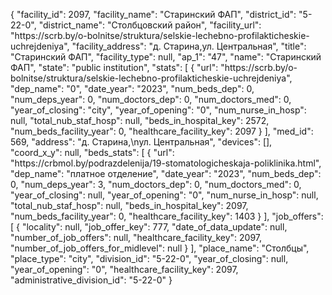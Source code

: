 {
    "facility_id": 2097,
    "facility_name": "Старинский  ФАП",
    "district_id": "5-22-0",
    "district_name": "Столбцовский район",
    "facility_url": "https:\/\/scrb.by\/o-bolnitse\/struktura\/selskie-lechebno-profilakticheskie-uchrejdeniya",
    "facility_address": "д. Старина,ул. Центральная",
    "title": "Старинский  ФАП",
    "facility_type": null,
    "ap_1": "47",
    "name": "Старинский  ФАП",
    "state": "public institution",
    "stats": [
        {
            "url": "https:\/\/scrb.by\/o-bolnitse\/struktura\/selskie-lechebno-profilakticheskie-uchrejdeniya",
            "dep_name": "0",
            "date_year": "2023",
            "num_beds_dep": 0,
            "num_deps_year": 0,
            "num_doctors_dep": 0,
            "num_doctors_med": 0,
            "year_of_closing": "city",
            "year_of_opening": "0",
            "num_nurse_in_hosp": null,
            "total_nub_staf_hosp": null,
            "beds_in_hospital_key": 2572,
            "num_beds_facility_year": 0,
            "healthcare_facility_key": 2097
        }
    ],
    "med_id": 569,
    "address": "д. Старина,\nул. Центральная",
    "devices": [],
    "coord_x_y": null,
    "beds_stats": [
        {
            "url": "https:\/\/crbmol.by\/podrazdelenija\/19-stomatologicheskaja-poliklinika.html",
            "dep_name": "платное отделение",
            "date_year": "2023",
            "num_beds_dep": 0,
            "num_deps_year": 3,
            "num_doctors_dep": 0,
            "num_doctors_med": 0,
            "year_of_closing": null,
            "year_of_opening": "0",
            "num_nurse_in_hosp": null,
            "total_nub_staf_hosp": null,
            "beds_in_hospital_key": 2097,
            "num_beds_facility_year": 0,
            "healthcare_facility_key": 1403
        }
    ],
    "job_offers": [
        {
            "locality": null,
            "job_offer_key": 777,
            "date_of_data_update": null,
            "number_of_job_offers": null,
            "healthcare_facility_key": 2097,
            "number_of_job_offers_for_midlevel": null
        }
    ],
    "place_name": "Столбцы",
    "place_type": "city",
    "division_id": "5-22-0",
    "year_of_closing": null,
    "year_of_opening": "0",
    "healthcare_facility_key": 2097,
    "administrative_division_id": "5-22-0"
}